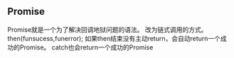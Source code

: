 ## Promise
Promise就是一个为了解决回调地狱问题的语法。
改为链式调用的方式。
then(funsucess,funerror);
如果then结束没有主动return，会自动return一个成功的Promise。
catch也会return一个成功的Promise
